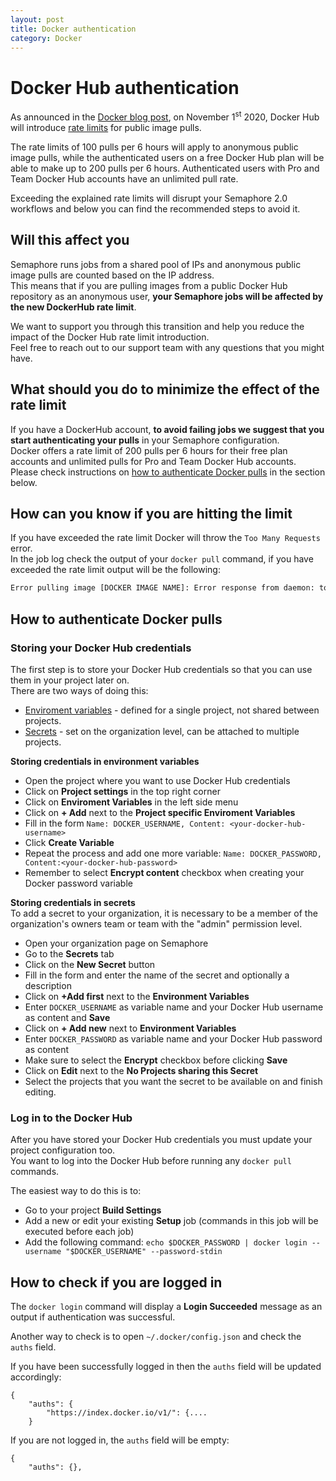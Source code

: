 ```yaml
---
layout: post
title: Docker authentication
category: Docker
---
```


# Docker Hub authentication

As announced in the [Docker blog post](https://www.docker.com/blog/scaling-docker-to-serve-millions-more-developers-network-egress/), on November 1<sup>st</sup> 2020, Docker Hub will introduce [rate limits](https://docs.docker.com/docker-hub/download-rate-limit/) for public image pulls.  

The rate limits of 100 pulls per 6 hours will apply to anonymous public image pulls, while the authenticated users on a free Docker Hub plan will be able to make up to 200 pulls per 6 hours. Authenticated users with Pro and Team Docker Hub accounts have an unlimited pull rate.  

Exceeding the explained rate limits will disrupt your Semaphore 2.0 workflows and below you can find the recommended steps to avoid it.  

## Will this affect you
Semaphore runs jobs from a shared pool of IPs and anonymous public image pulls are counted based on the IP address.  
This means that if you are pulling images from a public Docker Hub repository as an anonymous user, **your Semaphore jobs will be affected by the new DockerHub rate limit**.  

We want to support you through this transition and help you reduce the impact of the Docker Hub rate limit introduction.  
Feel free to reach out to our support team with any questions that you might have.  

## What should you do to minimize the effect of the rate limit   
If you have a DockerHub account, **to avoid failing jobs we suggest that you start authenticating your pulls** in your Semaphore configuration.  
Docker offers a rate limit of 200 pulls per 6 hours for their free plan accounts and unlimited pulls for Pro and Team Docker Hub accounts.  
Please check instructions on [how to authenticate Docker pulls](#how-to-authenticate-Docker-pulls) in the section below.  

## How can you know if you are hitting the limit  
If you have exceeded the rate limit Docker will throw the `Too Many Requests` error.  
In the job log check the output of your `docker pull` command, if you have exceeded the rate limit output will be the following:  
```bash
Error pulling image [DOCKER IMAGE NAME]: Error response from daemon: toomanyrequests: Too Many Requests.`
```

## How to authenticate Docker pulls  
### Storing your Docker Hub credentials  
The first step is to store your Docker Hub credentials so that you can use them in your project later on.  
There are two ways of doing this:  
- [Enviroment variables](/docs/exporting-environment-variables.html) - defined for a single project, not shared between projects.  
- [Secrets](/docs/secrets.html) - set on the organization level, can be attached to multiple projects.  

**Storing credentials in environment variables**  

- Open the project where you want to use Docker Hub credentials  
- Click on **Project settings** in the top right corner  
- Click on **Enviroment Variables** in the left side menu  
- Click on **+ Add** next to the **Project specific Enviroment Variables**  
- Fill in the form `Name: DOCKER_USERNAME, Content: <your-docker-hub-username>`  
- Click **Create Variable**  
- Repeat the process and add one more variable: `Name: DOCKER_PASSWORD, Content:<your-docker-hub-password>`  
- Remember to select **Encrypt content** checkbox when creating your Docker password variable  

**Storing credentials in secrets**  
To add a secret to your organization, it is necessary to be a member of the organization's owners team or team with the "admin" permission level.  

- Open your organization page on Semaphore  
- Go to the **Secrets** tab  
- Click on the **New Secret** button  
- Fill in the form and enter the name of the secret and optionally a description  
- Click on **+Add first** next to the **Environment Variables**  
- Enter `DOCKER_USERNAME` as variable name and your Docker Hub username as content and **Save**  
- Click on **+ Add new** next to **Environment Variables**  
- Enter `DOCKER_PASSWORD` as variable name and your Docker Hub password as content  
- Make sure to select the **Encrypt** checkbox before clicking **Save**  
- Click on **Edit** next to the **No Projects sharing this Secret**  
- Select the projects that you want the secret to be available on and finish editing.  

### Log in to the Docker Hub
After you have stored your Docker Hub credentials you must update your project configuration too.  
You want to log into the Docker Hub before running any `docker pull` commands. 

The easiest way to do this is to:  
- Go to your project **Build Settings**  
- Add a new or edit your existing **Setup** job (commands in this job will be executed before each job)  
- Add the following command: `echo $DOCKER_PASSWORD | docker login --username "$DOCKER_USERNAME" --password-stdin`  

## How to check if you are logged in
The `docker login` command will display a **Login Succeeded** message as an output if authentication was successful. 

Another way to check is to open `~/.docker/config.json` and check the `auths` field. 

If you have been successfully logged in then the `auths` field will be updated accordingly:
```
{
	"auths": {
		"https://index.docker.io/v1/": {....
    }
```

If you are not logged in, the `auths` field will be empty:
```
{
	"auths": {},
```
